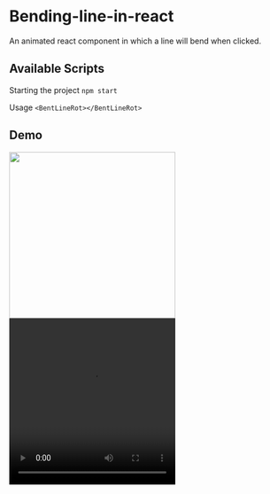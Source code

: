 # Bending-line-in-react

An animated react component in which a line will bend when clicked.



## Available Scripts

Starting the project 
```npm start``` 

Usage 
```<BentLineRot></BentLineRot>```

## Demo

<img src ="https://github.com/Anwesh43/bending-line-in-react/blob/master/bend-line-v2.gif" width = "300px" height = "300px">

<video src = "" width = "300px" height = "300px">